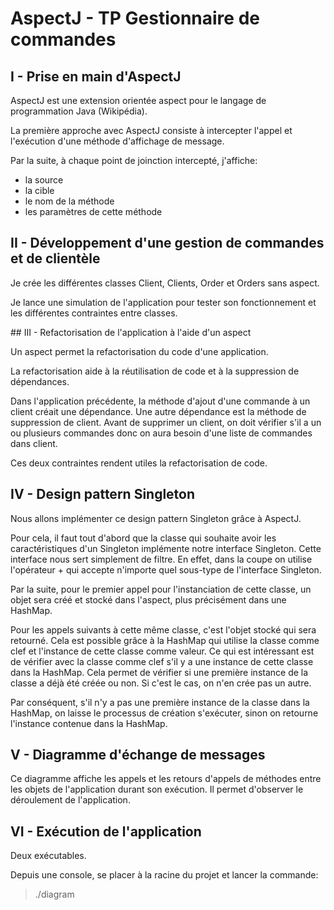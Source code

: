 # AspectJ - TP Gestionnaire de commandes

## I - Prise en main d'AspectJ

AspectJ est une extension orientée aspect pour le langage de programmation Java (Wikipédia).

La première approche avec AspectJ consiste à intercepter l'appel et l'exécution d'une méthode d'affichage de message.

Par la suite, à chaque point de joinction intercepté, j'affiche:
* la source
* la cible
* le nom de la méthode
* les paramètres de cette méthode

## II - Développement d'une gestion de commandes et de clientèle

Je crée les différentes classes Client, Clients, Order et Orders sans aspect.

Je lance une simulation de l'application pour tester son fonctionnement et les différentes contraintes entre classes.

## III - Refactorisation de l'application à l'aide d'un aspect

Un aspect permet la refactorisation du code d'une application.

La refactorisation aide à la réutilisation de code et à la suppression de dépendances.

Dans l'application précédente, la méthode d'ajout d'une commande à un client créait une dépendance.
Une autre dépendance est la méthode de suppression de client. Avant de supprimer un client, on doit vérifier s'il a un ou plusieurs commandes donc on aura besoin d'une liste de commandes dans client.

Ces deux contraintes rendent utiles la refactorisation de code.


## IV - Design pattern Singleton

Nous allons implémenter ce design pattern Singleton grâce à AspectJ.

Pour cela, il faut tout d'abord que la classe qui souhaite avoir les caractéristiques d'un Singleton implémente notre interface Singleton. Cette interface nous sert simplement de filtre. En effet, dans la coupe on utilise l'opérateur + qui accepte n'importe quel sous-type de l'interface Singleton.

Par la suite, pour le premier appel pour l'instanciation de cette classe, un objet sera créé et stocké dans l'aspect, plus précisément dans une HashMap. 

Pour les appels suivants à cette même classe, c'est l'objet stocké qui sera retourné. Cela est possible grâce à la HashMap qui utilise la classe comme clef et l'instance de cette classe comme valeur. Ce qui est intéressant est de vérifier avec la classe comme clef s'il y a une instance de cette classe dans la HashMap. Cela permet de vérifier si une première instance de la classe a déjà été créée ou non. Si c'est le cas, on n'en crée pas un autre.

Par conséquent, s'il n'y a pas une première instance de la classe dans la HashMap, on laisse le processus de création s'exécuter, sinon on retourne l'instance contenue dans la HashMap.

## V - Diagramme d'échange de messages

Ce diagramme affiche les appels et les retours d'appels de méthodes entre les objets de l'application durant son exécution. Il permet d'observer le déroulement de l'application.

## VI - Exécution de l'application

Deux exécutables.

Depuis une console, se placer à la racine du projet et lancer la commande:
> ./diagram

